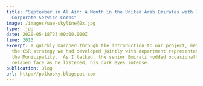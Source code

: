 ```yaml
---
title: "September in Al Ain: A Month in the United Arab Emirates with IBM’s
  Corporate Service Corps"
image: /images/uae-skyline@2x.jpg
type: .jpg
date: 2020-05-18T23:00:00.000Z
time: 2013
excerpt: I quickly marched through the introduction to our project, method and
  the CSR strategy we had developed jointly with department representatives of
  the Municipality.  As I talked, the senior Emirati nodded occasionally with a
  relaxed face as he listened, his dark eyes intense.
publication: Blog
url: http://polkosky.blogspot.com
---
```

